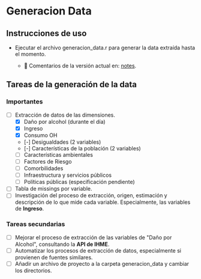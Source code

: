 
# Generacion Data

## Instrucciones de uso

- Ejecutar el archivo generacion_data.r para generar la data extraída hasta el momento.

  - 🎯 Comentarios de la versión actual en: [notes](notes.md). 

## Tareas de la generación de la data

### Importantes

- [ ] Extracción de datos de las dimensiones.
  - [x] Daño por alcohol (durante el día)
  - [x] Ingreso
  - [x] Consumo OH
  - [-] Desigualdades (2 variables)
  - [-] Características de la población (2 variables)
  - [ ] Características ambientales
  - [ ] Factores de Riesgo
  - [ ] Comorbilidades
  - [ ] Infraestructura y servicios públicos
  - [ ] Políticas públicas (especificación pendiente)
- [ ] Tabla de missings por variable.
- [ ] Investigación del proceso de extracción, origen, estimación y descripción de lo que mide cada variable. Especialmente, las variables de **Ingreso**.

### Tareas secundarias

- [ ] Mejorar el proceso de extracción de las variables de "Daño por Alcohol", consultando la **API de IHME**.
- [ ] Automatizar los procesos de extracción de datos, especialmente si provienen de fuentes similares.
- [ ] Añadir un archivo de proyecto a la carpeta generacion_data y cambiar los directorios.
